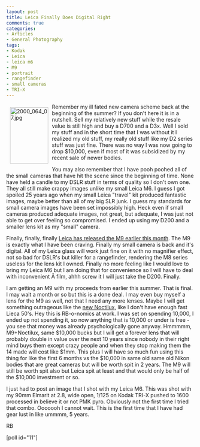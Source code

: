 ```yaml
---
layout: post
title: Leica Finally Does Digital Right
comments: true
categories:
- Articles
- General Photography
tags:
- Kodak
- Leica
- leica m6
- M9
- portrait
- rangefinder
- small cameras
- TRI-X
---
```

<a rel="lightbox" href="/wp-content/uploads/2009/09/2000_064_07.jpg"><img title="2000_064_07.jpg" src="/wp-content/uploads/2009/09/.thumbs/.2000_064_07.jpg" border="0" alt="2000_064_07.jpg" hspace="10" vspace="10" width="102" height="150" align="left" /></a>Remember my ill fated new camera scheme back at the beginning of the summer? If you don't here it is in a nutshell. Sell my relatively new stuff while the resale value is still high and buy a D700 and a D3x. Well I sold my stuff and in the short time that I was without it I realized my old stuff, my really old stuff like my D2 series stuff was just fine. There was no way I was now going to drop $10,000, even if most of it was subsidized by my recent sale of newer bodies.

You may also remember that I have pooh poohed all of the small cameras that have hit the scene since the beginning of time. None have held a candle to my DSLR stuff in terms of quality so I don't own one. They all still make crappy images unlike my small Leica M6. I guess I got spoiled 25 years ago when my small Leica "travel" kit produced fantastic images, maybe better than all of my big SLR junk. I guess my standards for small camera images have been set impossibly high. Heck even if small cameras produced adequate images, not great, but adequate, I was just not able to get over feeling so compromised. I ended up using my D200 and a smaller lens kit as my "small" camera.

Finally, finally, finally <a href="http://us.leica-camera.com/photography/m_system/m9/">Leica has released the M9 earlier this month</a>. The M9 is exactly what I have been craving. Finally my small camera is back and it's digital. All of my Leica glass will work just fine on it with no magnifier effect, not so bad for DSLR's but killer for a rangefinder, rendering the M8 series useless for the lens kit I owned. Finally no more feeling like I would love to bring my Leica M6 but I am doing that for convenience so I will have to deal with inconvenient Â film, ahhh screw it I will just take the D200. Finally.

I am getting an M9 with my proceeds from earlier this summer. That is final. I may wait a month or so but this is a done deal. I may even buy myself a lens for the M9 as well, not that I need any more lenses. Maybe I will get something outrageous like the <a href="http://en.leica-camera.com/photography/m_system/lenses/5915.html">new Noctilux</a>, like I don't have enough fast Lieca 50's. Hey this is RB-o-nomics at work. I was set on spending 10,000, I ended up not spending it, so now anything that is 10,000 or under is free - you see that money was already psychologically gone anyway. Hmmmmm, M9+Noctilux, same $10,000 bucks but I will get a forever lens that will probably double in value over the next 10 years since nobody in their right mind buys them except crazy people and when they stop making them the 14 made will cost like $1mm. This plus I will have so much fun using this thing for like the first 6 months vs the $10,000 in same old same old Nikon bodies that are great cameras but will be worth spit in 2 years. The M9 will still be worth spit also but Leica spit at least and that would only be half of the $10,000 investment or so.

I just had to post an image that I shot with my Leica M6. This was shot with my 90mm Elmarit at 2.8, wide open, 1/125 on Kodak TRI-X pushed to 1600 processed in believe it or not PMK pyro. Obviously not the first time I tried that combo. Ooooooh I cannot wait. This is the first time that I have had gear lust in like ummmm, 5 years.

RB

[poll id="11"] 